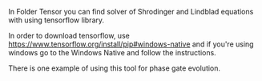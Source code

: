 In Folder Tensor you can find solver of Shrodinger and Lindblad equations with using tensorflow library.

In order to download tensorflow, use https://www.tensorflow.org/install/pip#windows-native and if you're using windows go to the Windows Native and follow the instructions.

There is one example of using this tool for phase gate evolution.

